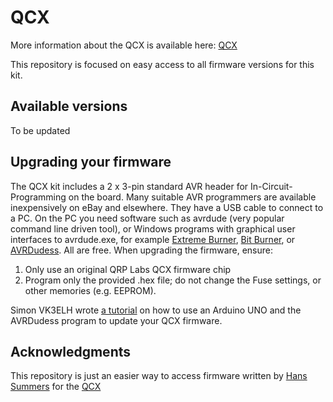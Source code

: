 # QCX

More information about the QCX is available here: [QCX](https://www.qrp-labs.com/qcx.html)

This repository is focused on easy access to all firmware versions for this kit.

## Available versions
To be updated 

## Upgrading your firmware

The QCX kit includes a 2 x 3-pin standard AVR header for In-Circuit-Programming on the board. Many suitable AVR programmers are available inexpensively on eBay and elsewhere. They have a USB cable to connect to a PC. On the PC you need software such as avrdude (very popular command line driven tool), or Windows programs with graphical user interfaces to avrdude.exe, for example [Extreme Burner](http://extremeelectronics.co.in/avr-tutorials/gui-software-for-usbasp-based-usb-avr-programmers/), [Bit Burner](https://sourceforge.net/projects/bitburner/), or [AVRDudess](http://blog.zakkemble.co.uk/avrdudess-a-gui-for-avrdude/). All are free. When upgrading the firmware, ensure:

1) Only use an original QRP Labs QCX firmware chip
2) Program only the provided .hex file; do not change the Fuse settings, or other memories (e.g. EEPROM).

Simon VK3ELH wrote [a tutorial](https://www.qrp-labs.com/images/qcx/HowToUpdateTheFirmwareOnTheQCXusingAnArduinoUNOandAVRDUDESS.pdf) on how to use an Arduino UNO and the AVRDudess program to update your QCX firmware.


## Acknowledgments

This repository is just an easier way to access firmware written by [Hans Summers](http://www.hanssummers.com) for the [QCX](https://www.qrp-labs.com/qcx.html)

